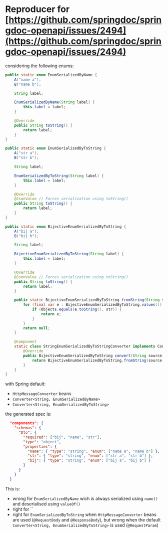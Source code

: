 # Reproducer for [https://github.com/springdoc/springdoc-openapi/issues/2494](https://github.com/springdoc/springdoc-openapi/issues/2494)

considering the following enums:
```java
public static enum EnumSerializedByName {
    A("name a"),
    B("name b");

    String label;

    EnumSerializedByName(String label) {
        this.label = label;
    }

    @Override
    public String toString() {
        return label;
    }
}
```
```java
public static enum EnumSerializedByToString {
    A("str a"),
    B("str b");

    String label;

    EnumSerializedByToString(String label) {
        this.label = label;
    }

    @Override
    @JsonValue // Forces serialization using toString()
    public String toString() {
        return label;
    }
}
```
```java
public static enum BijectiveEnumSerializedByToString {
    A("bij a"),
    B("bij b");

    String label;

    BijectiveEnumSerializedByToString(String label) {
        this.label = label;
    }

    @Override
    @JsonValue // Forces serialization using toString()
    public String toString() {
        return label;
    }

    public static BijectiveEnumSerializedByToString fromString(String str) {
        for (final var e : BijectiveEnumSerializedByToString.values()) {
            if (Objects.equals(e.toString(), str)) {
                return e;
            }
        }
        return null;
    }

    @Component
    static class StringEnumSerializedByToStringConverter implements Converter<String, BijectiveEnumSerializedByToString> {
        @Override
        public BijectiveEnumSerializedByToString convert(String source) {
            return BijectiveEnumSerializedByToString.fromString(source);
        }
    }
}
```

with Spring default:
- `HttpMessageConverter` beans
- `Converter<String, EnumSerializedByName>`
- `Converter<String, EnumSerializedByToString>`

the generated spec is:
```json
  "components": {
    "schemas": {
      "Dto": {
        "required": ["bij", "name", "str"],
        "type": "object",
        "properties": {
          "name": { "type": "string", "enum": ["name a", "name b"] },
          "str": { "type": "string", "enum": ["str a", "str b"] },
          "bij": { "type": "string", "enum": ["bij a", "bij b"] }
        }
      }
    }
  }
```

This is:
- wrong for `EnumSerializedByName` wich is always serialized using `name()` and deserialised using `valueOf()`
- right for ``
- right for `EnumSerializedByToString` when `HttpMessageConverter` beans are used (`@RequestBody` and `@ResponseBody`), but wrong when the default `Converter<String, EnumSerializedByToString>` is used (`@RequestParam`)
